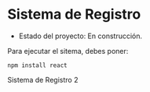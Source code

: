 <h1> Sistema de Registro</h1>

- Estado del proyecto: En construcción. 

Para ejecutar el sitema, debes poner:

```npm install react```

Sistema de Registro 2

